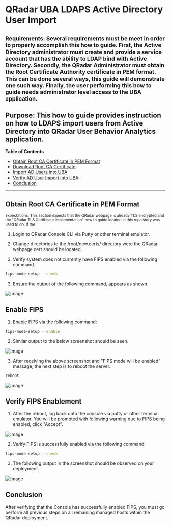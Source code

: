 # QRadar UBA LDAPS Active Directory User Import
<sub>Requirements: Several requirements must be meet in order to properly accomplish this how to guide.  First, the Active Directory administrator must create and provide a service account that has the ability to LDAP bind with Active Directory.  Secondly, the QRadar Administrator must obtain the Root Certificate Authority certificate in PEM format. This can be done several ways, this guide will demonstrate one such way.  Finally, the user performing this how to guide needs administrator level access to the UBA application.<sub>
---
Purpose: This how to guide provides instruction on how to LDAPS import users from Active Directory into QRadar User Behavior Analytics application. 
----
**Table of Contents**
* [Obtain Root CA Certificate in PEM Format](#obain-root-ca-certificate-in-pem-format)
* [Download Root CA Certificate](#download-root-ca-certificate)
* [Import AD Users into UBA](#import-ad-users-into-uba)
* [Verify AD User Import into UBA](#verify-user-import-into-uba)
* [Conclusion](#conclusion)
---  
## Obtain Root CA Certificate in PEM Format
<sub>Expectations: This section expects that the QRadar webpage is already TLS encrypted and the "QRadar TLS Certificate Implementation" how to guide located in this repoistory was used to do. If the <sub>

1. Login to QRadar Console CLI via Putty or other terminal emulator.
   
2. Change directories to the /root/new.certs/ directory were the QRadar webpage cert should be located. 
4. Verify system does not currently have FIPS enabled via the following command.
```bash
fips-mode-setup --check
```
3. Ensure the output of the following command, appears as shown.
  
 ![image](https://github.com/clreyes16/IBM-QRadar/assets/61694366/f2b46fa8-7413-4a20-81a9-d863abd77f6c)


## Enable FIPS
1. Enable FIPS via the following command:
```bash
fips-mode-setup --enable
 ```
2. Similar output to the below screenshot should be seen.


![image](https://github.com/clreyes16/IBM-QRadar/assets/61694366/8edffce1-9177-45e5-9bad-59cf2bff36bd)


3. After receiving the above screenshot and "FIPS mode will be enabled" message, the next step is to reboot the server.

```bash
reboot
```

![image](https://github.com/clreyes16/IBM-QRadar/assets/61694366/fdb6c8be-6974-4e8f-8b38-daf1a543fdc2)


## Verify FIPS Enablement
1. After the reboot, log back onto the console via putty or other terminal emulator. You will be prompted with following warning due to FIPS being enabled, click "Accept". 

![image](https://github.com/clreyes16/IBM-QRadar/assets/61694366/7f2134cf-85b8-4aa5-b443-bdf110cf7162)


2. Verify FIPS is successfully enabled via the following command:
```bash
fips-mode-setup --check
```


3. The following output in the screenshot should be observed on your deployment.

   
![image](https://github.com/clreyes16/IBM-QRadar/assets/61694366/cd319a1b-e36e-4d8a-bfca-176338bfaca2)

## Conclusion
After verifying that the Console has successfully enabled FIPS, you must go perform all previous steps on all remaining managed hosts within the QRadar deployment.
